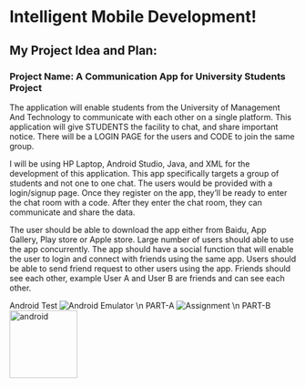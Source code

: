 # Intelligent Mobile Development!

## My Project Idea and Plan:
### Project Name: A Communication App for University Students Project
The application will enable students from the University of Management And Technology to communicate with each other on a single platform. This application will give STUDENTS the facility to chat, and share important notice. There will be a LOGIN PAGE for the users and CODE to join the same group.

I will be using HP Laptop, Android Studio, Java, and XML for the development of this application. This app specifically targets a group of students and not one to one chat. The users would be provided with a login/signup page. Once they register on the app, they’ll be ready to enter the chat room with a code. After they enter the chat room, they can communicate and share the data.

The user should be able to download the app either from Baidu, App Gallery, Play store or Apple store. Large number of users should able to use the app concurrently. The app should have a social function that will enable the user to login and connect with friends using the same app. Users should be able to send friend request to other users using the app. Friends should see each other, example User A and User B are friends and can see each other.

Android Test
![Android Emulator](https://user-images.githubusercontent.com/71313907/94102981-fc85ca80-fe65-11ea-978c-f5488070c840.jpg)
\n PART-A
![Assignment](https://user-images.githubusercontent.com/71313907/94970774-f82d7180-0537-11eb-9a05-783cb0c085ce.jpg)
\n PART-B
<img width="119" alt="android" src="https://user-images.githubusercontent.com/71313907/95098582-7751be00-0761-11eb-8f29-9175c5b63820.png">
